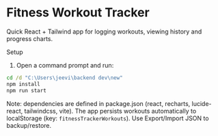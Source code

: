 # Fitness Workout Tracker

Quick React + Tailwind app for logging workouts, viewing history and progress charts.

Setup

1. Open a command prompt and run:

```cmd
cd /d "C:\Users\jeevi\backend dev\new"
npm install
npm run start
```

Note: dependencies are defined in package.json (react, recharts, lucide-react, tailwindcss, vite). The app persists workouts automatically to localStorage (key: `fitnessTrackerWorkouts`). Use Export/Import JSON to backup/restore.

